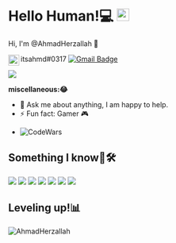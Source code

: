 # Hello Human!💻 <img src="https://cdn.discordapp.com/emojis/366999782348292108.png?v=1" width="25px">
  
Hi, I'm @AhmadHerzallah 🌌

<img align="left" alt="@AhmadHerzallah's Discord" width="22px" src="https://cdn.jsdelivr.net/npm/simple-icons@v3/icons/discord.svg" /> itsahmd#0317
 [![Gmail Badge](https://img.shields.io/badge/-ahmedpalhr0595@gmail.com-c14438?style=flat-square&logo=Gmail&logoColor=white&link=mailto:ahmedpalhr0595@gmail.com)](mailto:ahmedpalhr0595@gmail.com)

![](https://visitor-badge.glitch.me/badge?page_id=AhmadHerzallah.AhmadHerzallah)

**miscellaneous:😂**
- 💬 Ask me about anything, I am happy to help.
- ⚡ Fun fact: Gamer 🎮
<!-- - 🌱 I’m currently learning Python -->
- ![CodeWars](https://www.codewars.com/users/ahmd/badges/micro)

## Something I know🤔🛠️
![](https://img.shields.io/badge/:-Linux-informational?style=flat&logo=linux&logoColor=white&color=FCC624)
![](https://img.shields.io/badge/:-Windows-informational?style=flat&logo=windows&logoColor=white&color=blue)
![](https://img.shields.io/badge/:-GitHub-informational?style=flat&logo=github&logoColor=white&color=181717)
![](https://img.shields.io/badge/:-Git-informational?style=flat&logo=git&logoColor=white&color=F05032)
![](https://img.shields.io/badge/Editor-Visual%20Studio%20Code-blue.svg?logo=visual-studio-code)
![](https://badgen.net/badge/icon/visualstudio?icon=visualstudio&label)
![](https://img.shields.io/badge/:-Python-informational?style=flat&logo=python&logoColor=white&color=3776AB)

## Leveling up!📊
<img src="https://github-readme-stats.vercel.app/api?username=AhmadHerzallah&show_icons=true&theme=gotham" alt="AhmadHerzallah">
<!-- https://github-readme-stats.vercel.app/api?username=AhmadHerzallah&show_icons=true&theme=gotham -->
